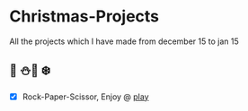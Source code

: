 # Christmas-Projects 
All the projects which I have made from december 15 to jan 15
## :christmas_tree: :snowman::santa: :snowflake:

- [x] Rock-Paper-Scissor, Enjoy @ [play](https://codepen.io/Ujjval/pen/YdpQoj)
